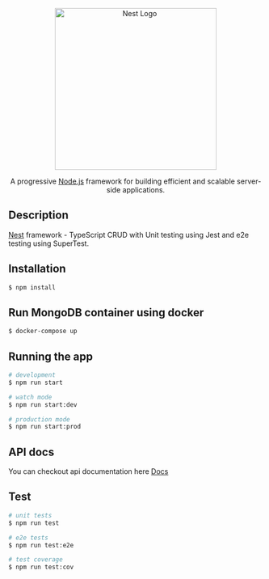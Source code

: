<p align="center">
  <a href="http://nestjs.com/" target="blank"><img src="https://nestjs.com/img/logo_text.svg" width="320" alt="Nest Logo" /></a>
</p>

[circleci-image]: https://img.shields.io/circleci/build/github/nestjs/nest/master?token=abc123def456
[circleci-url]: https://circleci.com/gh/nestjs/nest

  <p align="center">A progressive <a href="http://nodejs.org" target="_blank">Node.js</a> framework for building efficient and scalable server-side applications.</p>

## Description

[Nest](https://github.com/nestjs/nest) framework - TypeScript CRUD with Unit testing using Jest and e2e testing using SuperTest.

## Installation

```bash
$ npm install
```

## Run MongoDB container using docker

```bash
$ docker-compose up
```

## Running the app

```bash
# development
$ npm run start

# watch mode
$ npm run start:dev

# production mode
$ npm run start:prod
```

## API docs

You can checkout api documentation here <a href="https://nestjs-crud-rest.herokuapp.com/api-docs/" target="_blank">Docs</a>

## Test

```bash
# unit tests
$ npm run test

# e2e tests
$ npm run test:e2e

# test coverage
$ npm run test:cov
```
